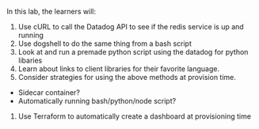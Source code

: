 In this lab, the learners will:

1. Use cURL to call the Datadog API to see if the redis service is up and running
1. Use dogshell to do the same thing from a bash script
1. Look at and run a premade python script using the datadog for python libaries
1. Learn about links to client libraries for their favorite language.
1. Consider strategies for using the above methods at provision time.
  - Sidecar container?
  - Automatically running bash/python/node script?
1. Use Terraform to automatically create a dashboard at provisioning time